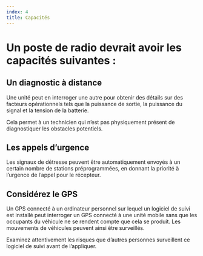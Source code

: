 ```yaml
---
index: 4
title: Capacités
---
```

# Un poste de radio devrait avoir les capacités suivantes :

## Un diagnostic à distance

Une unité peut en interroger une autre pour obtenir des détails sur des facteurs opérationnels tels que la puissance de sortie, la puissance du signal et la tension de la batterie.

Cela permet à un technicien qui n’est pas physiquement présent de diagnostiquer les obstacles potentiels.

## Les appels d’urgence

Les signaux de détresse peuvent être automatiquement envoyés à un certain nombre de stations préprogrammées, en donnant la priorité à l’urgence de l’appel pour le récepteur.

## Considérez le GPS

Un GPS connecté à un ordinateur personnel sur lequel un logiciel de suivi est installé peut interroger un GPS connecté à une unité mobile sans que les occupants du véhicule ne se rendent compte que cela se produit. Les mouvements de véhicules peuvent ainsi être surveillés.

Examinez attentivement les risques que d’autres personnes surveillent ce logiciel de suivi avant de l’appliquer.